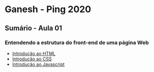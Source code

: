 # Ganesh - Ping 2020

## Sumário - Aula 01

### Entendendo a estrutura do front-end de uma página Web
- [Introdução ao HTML](https://github.com/Haltz01/Ganesh_PingWeb2020_Aula01/blob/master/Aula01_HTML.md)
- [Introdução ao CSS](https://github.com/Haltz01/Ganesh_PingWeb2020_Aula01/blob/master/Aula01_CSS.md)
- [Introdução ao Javascript](https://github.com/Haltz01/Ganesh_PingWeb2020_Aula01/blob/master/Aula01_JS.md)
